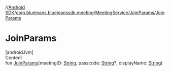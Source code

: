 //[Android SDK](../../../../index.md)/[com.bluejeans.bluejeanssdk.meeting](../../index.md)/[MeetingService](../index.md)/[JoinParams](index.md)/[JoinParams](-join-params.md)



# JoinParams  
[androidJvm]  
Content  
fun [JoinParams](-join-params.md)(meetingID: [String](https://kotlinlang.org/api/latest/jvm/stdlib/kotlin/-string/index.html), passcode: [String](https://kotlinlang.org/api/latest/jvm/stdlib/kotlin/-string/index.html)?, displayName: [String](https://kotlinlang.org/api/latest/jvm/stdlib/kotlin/-string/index.html))  



